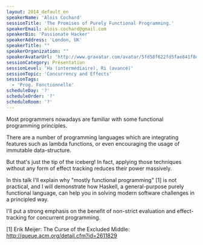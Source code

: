 ```yaml
---
layout: 2014_default_en
speakerName: 'Alois Cochard'
sessionTitle: 'The Promises of Purely Functional Programming.'
speakerEmail: alois.cochard@gmail.com
speakerBio: 'Passionate Hacker'
speakerAddress: 'London, UK'
speakerTitle: ""
speakerOrganization: ""
speakerAvatarUrl: 'http://www.gravatar.com/avatar/5fd58f622fd5fae841f8d78a07eb8328?size=200'
sessionCategory: Présentation
sessionLevel: 'Ha (intermédiaire), Ri (avancé)'
sessionTopic: 'Concurrency and Effects'
sessionTags:
  - 'Prog. Fonctionnelle'
scheduleDay: '?'
scheduleOrder: '?'
scheduleRoom: '?'
---
```


Most programmers nowadays are familiar with some functional programming principles.

There are a number of programming languages which are integrating features such as lambda functions,
or even encouraging the usage of immutable data-structure.
 
But that's just the tip of the iceberg!
In fact, applying those techniques without any form of effect tracking reduces their power massively.
 
In this talk I'll explain why "mostly functional programming" [1] is not practical,
and I will demonstrate how Haskell, a general-purpose purely functional language, can help you in solving modern software challenges in a principled way.
 
I'll put a strong emphasis on the benefit of non-strict evaluation and effect-tracking for concurrent programming.
 
[1] Erik Meijer: The Curse of the Excluded Middle: http://queue.acm.org/detail.cfm?id=2611829

